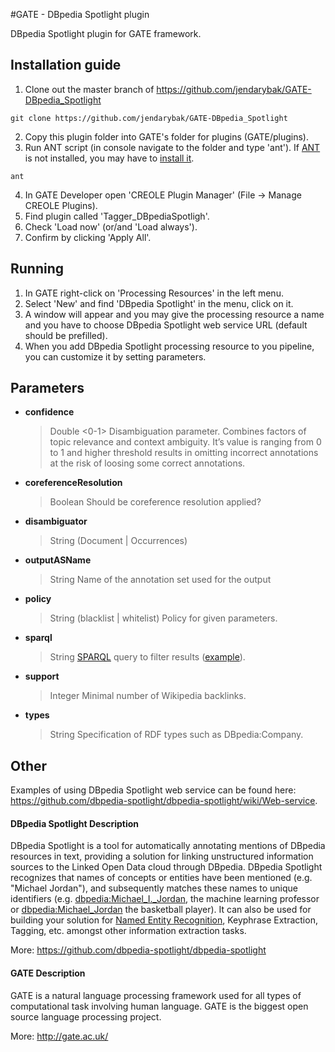 #GATE - DBpedia Spotlight plugin

DBpedia Spotlight plugin for GATE framework.

## Installation guide 
1.  Clone out the master branch of https://github.com/jendarybak/GATE-DBpedia_Spotlight
```
git clone https://github.com/jendarybak/GATE-DBpedia_Spotlight
```

2.  Copy this plugin folder into GATE's folder for plugins (GATE/plugins).
3.  Run ANT script (in console navigate to the folder and type 'ant'). If [ANT](http://ant.apache.org/) is not installed, you may have to [install it](http://ant.apache.org/bindownload.cgi).
```
ant
```
4.  In GATE Developer open 'CREOLE Plugin Manager' (File -> Manage CREOLE Plugins).
5.  Find plugin called 'Tagger_DBpediaSpotligh'.
6.  Check 'Load now' (or/and 'Load always').
7.  Confirm by clicking 'Apply All'.

## Running
1.  In GATE right-click on 'Processing Resources' in the left menu.
2.  Select 'New' and find 'DBpedia Spotlight' in the menu, click on it.
3.  A window will appear and you may give the processing resource a name and you have to choose DBpedia Spotlight web service URL (default should be prefilled).
4.  When you add DBpedia Spotlight processing resource to you pipeline, you can customize it by setting parameters.

## Parameters

*   __confidence__

    > Double <0-1>
    > Disambiguation parameter. Combines factors of topic relevance and context ambiguity. It’s value is ranging from 0 to 1 and higher threshold results in omitting incorrect annotations at the risk of loosing some correct annotations.
*   __coreferenceResolution__

    > Boolean
    > Should be coreference resolution applied?
*   __disambiguator__

    > String (Document | Occurrences)
*   __outputASName__

    > String
    > Name of the annotation set used for the output
*   __policy__

    > String (blacklist | whitelist)
    > Policy for given parameters.
*   __sparql__

    > String
    > [SPARQL](http://www.w3.org/TR/sparql11-query/) query to filter results ([example](https://github.com/dbpedia-spotlight/dbpedia-spotlight/wiki/Web-service)).
*   __support__

    > Integer
    > Minimal number of Wikipedia backlinks.    
*   __types__

    > String
    > Specification of RDF types such as DBpedia:Company.            

## Other
Examples of using DBpedia Spotlight web service can be found here: https://github.com/dbpedia-spotlight/dbpedia-spotlight/wiki/Web-service.

#### DBpedia Spotlight Description

DBpedia Spotlight is a tool for automatically annotating mentions of DBpedia resources in text, providing a solution for linking unstructured information sources to the Linked Open Data cloud through DBpedia. DBpedia Spotlight recognizes that names of concepts or entities have been mentioned (e.g. "Michael Jordan"), and subsequently matches these names to unique identifiers (e.g. [dbpedia:Michael_I._Jordan](http://dbpedia.org/page/Michael_I._Jordan), the machine learning professor or [dbpedia:Michael_Jordan](http://dbpedia.org/page/Michael_Jordan) the basketball player). It can also be used for building your solution for [Named Entity Recognition](http://en.wikipedia.org/wiki/Named_entity_recognition), Keyphrase Extraction, Tagging, etc. amongst other information extraction tasks.

More: https://github.com/dbpedia-spotlight/dbpedia-spotlight

#### GATE Description

GATE is a natural language processing framework used for all types of computational task involving human language. GATE is the biggest open source language processing project.

More: http://gate.ac.uk/